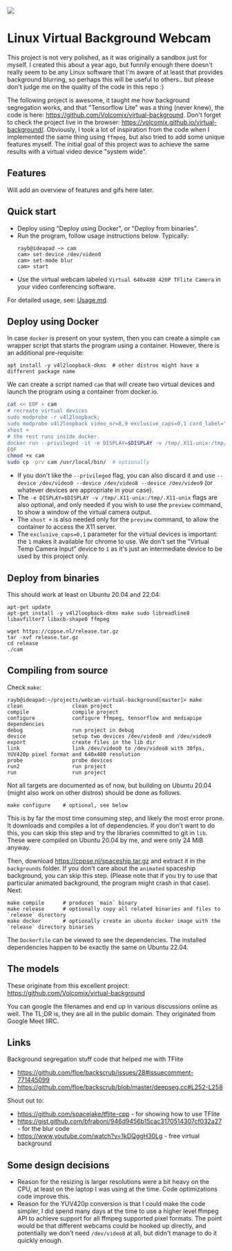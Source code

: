 <img src="https://cppse.nl/webcam-virtual-background.png">

# Linux Virtual Background Webcam

This project is not very polished, as it was originally a sandbox just for myself. I created this about a year ago, but
funnily enough there doesn't really seem to be any Linux software that I'm aware of at least that provides background
blurring, so perhaps this will be useful to others.. but please don't judge me on the quality of the code in this repo
:)

The following project is awesome, it taught me how background segregation works, and that "Tensorflow Lite" was a
thing (never knew), the code is here: https://github.com/Volcomix/virtual-background. Don't forget to check the project
live in the browser: https://volcomix.github.io/virtual-background/. Obviously, I took a lot of inspiration from the
code when I implemented the same thing using `ffmpeg`, but also tried to add some unique features myself. The initial
goal of this project was to achieve the same results with a virtual video device "system wide".

## Features

Will add an overview of features and gifs here later.

## Quick start

* Deploy using "Deploy using Docker", or "Deploy from binaries".
* Run the program, follow usage instructions below. Typically:
    ```
    rayb@ideapad ~> cam
    cam> set-device /dev/video0
    cam> set-mode blur
    cam> start
    ```
* Use the virtual webcam labeled `Virtual 640x480 420P TFlite Camera` in your video conferencing software.

For detailed usage, see: [Usage.md](Usage.md).

## Deploy using Docker

In case `docker` is present on your system, then you can create a simple `cam` wrapper script that starts the program using a container.
However, there is an additional pre-requisite:

    apt install -y v4l2loopback-dkms  # other distros might have a different package name

We can create a script named `cam` that will create two virtual devices and launch the program using a container from docker.io.

```bash
cat << EOF > cam 
# recreate virtual devices
sudo modprobe -r v4l2loopback;
sudo modprobe v4l2loopback video_nr=8,9 exclusive_caps=0,1 card_label="Virtual Temp Camera Input","Virtual 640x480 420P TFlite Camera";
xhost +
# the rest runs inside docker.
docker run --privileged -it -e DISPLAY=$DISPLAY -v /tmp/.X11-unix:/tmp/.X11-unix docker.io/rayburgemeestre/virtual-bg:1.0
EOF
chmod +x cam
sudo cp -prv cam /usr/local/bin/  # optionally
```

* If you don't like the `--privileged` flag, you can also discard it and use `--device /dev/video0 --device /dev/video8 --device /dev/video9` (or whatever devices are appropriate in your case).
* The `-e DISPLAY=$DISPLAY -v /tmp/.X11-unix:/tmp/.X11-unix` flags are also optional, and only needed if you wish to use the `preview` command, to show a window of the virtual camera output.
* The `xhost +` is also needed only for the `preview` command, to allow the container to access the X11 server.
* The `exclusive_caps=0,1` parameter for the virtual devices is important: the `1` makes it available for chrome to use. We don't set the "Virtual Temp Camera Input" device to `1` as it's just an intermediate device to be used by this project only.

## Deploy from binaries

This should work at least on Ubuntu 20.04 and 22.04:

    apt-get update
    apt-get install -y v4l2loopback-dkms make sudo libreadline8 libavfilter7 libxcb-shape0 ffmpeg

    wget https://cppse.nl/release.tar.gz
    tar -xvf release.tar.gz
    cd release
    ./cam


## Compiling from source

Check `make`:

    rayb@ideapad:~/projects/webcam-virtual-background[master]> make
    clean                clean project
    compile              compile project
    configure            configure ffmpeg, tensorflow and mediapipe dependencies
    debug                run project in debug
    device               setup two devices /dev/video8 and /dev/video9
    export               create files in the lib dir
    link                 link /dev/video0 to /dev/video8 with 30fps, YUV420p pixel format and 640x480 resolution
    probe                probe devices
    run2                 run project
    run                  run project

Not all targets are documented as of now, but building on Ubuntu 20.04 (might also work on other distros) should be done as follows.

    make configure    # optional, see below

This is by far the most time consuming step, and likely the most error prone. It downloads and compiles a lot of
dependencies. If you don't want to do this, you can skip this step and try the libraries committed to git in `lib`.
These were compiled on Ubuntu 20.04 by me, and were only 24 MiB anyway.

Then, download https://cppse.nl/spaceship.tar.gz and extract it in the `backgrounds` folder. If you don't care about
the `animated` spaceship background, you can skip this step. (Please note that if you try to use that particular
animated background, the program might crash in that case). Next:

    make compile      # produces `main` binary
    make release      # optionally copy all related binaries and files to `release` directory
    make docker       # optionally create an ubuntu docker image with the `release` directory binaries

The `Dockerfile` can be viewed to see the dependencies. The installed dependencies happen to be exactly the same on
Ubuntu 22.04.

## The models

These originate from this excellent project: https://github.com/Volcomix/virtual-background

You can google the filenames and end up in various discussions online as well. The TL;DR is, they are all in the public
domain. They originated from Google Meet IIRC.

## Links

Background segregation stuff code that helped me with TFlite

* https://github.com/floe/backscrub/issues/28#issuecomment-771445099
* https://github.com/floe/backscrub/blob/master/deepseg.cc#L252-L258

Shout out to:

* https://github.com/spacejake/tflite-cpp - for showing how to use TFlite
* https://gist.github.com/bfraboni/946d9456b15cac3170514307cf032a27 - for the blur code
* https://www.youtube.com/watch?v=1kDQggH30Lg - free virtual background

## Some design decisions

* Reason for the resizing is larger resolutions were a bit heavy on the CPU, at least on the laptop I was using at the time. Code optimizations code improve this.
* Reason for the YUV420p conversion is that I could make the code simpler, I did spend many days at the time to use a higher level ffmpeg API to achieve support for all ffmpeg supported pixel formats. The point would be that different webcams could be hooked up directly, and potentially we don't need `/dev/video8` at all, but didn't manage to do it quickly enough.
